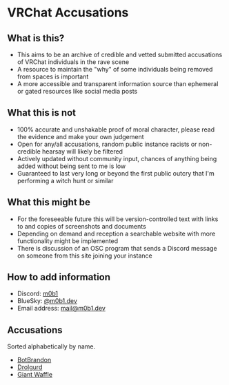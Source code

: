 # VRChat Accusations

## What is this?

- This aims to be an archive of credible and vetted submitted accusations of VRChat individuals in the rave scene
- A resource to maintain the "why" of some individuals being removed from spaces is important
- A more accessible and transparent information source than ephemeral or gated resources like social media posts

## What this is not

- 100% accurate and unshakable proof of moral character, please read the evidence and make your own judgement
- Open for any/all accusations, random public instance racists or non-credible hearsay will likely be filtered
- Actively updated without community input, chances of anything being added without being sent to me is low
- Guaranteed to last very long or beyond the first public outcry that I'm performing a witch hunt or similar

## What this might be

- For the foreseeable future this will be version-controlled text with links to and copies of screenshots and documents
- Depending on demand and reception a searchable website with more functionality might be implemented
- There  is discussion of an OSC program that sends a Discord message on someone from this site joining your instance

## How to add information

- Discord: [m0b1](https://discord.com/users/143888967253622784)
- BlueSky: [@m0b1.dev](https://bsky.app/profile/m0b1.dev)
- Email address: [mail@m0b1.dev](mailto:mail@m0b1.dev)

## Accusations

Sorted alphabetically by name.

- [BotBrandon](./bot-brandon)
- [Drolgurd](./drolgurd)
- [Giant Waffle](./giant-waffle)
